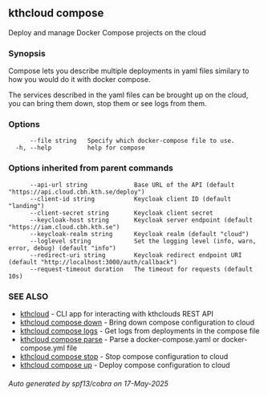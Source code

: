 ## kthcloud compose

Deploy and manage Docker Compose projects on the cloud

### Synopsis


Compose lets you describe multiple deployments in yaml files similary to how you would do it with docker compose.

The services described in the yaml files can be brought up on the cloud, you can bring them down, stop them or see logs from them.

### Options

```
      --file string   Specify which docker-compose file to use.
  -h, --help          help for compose
```

### Options inherited from parent commands

```
      --api-url string             Base URL of the API (default "https://api.cloud.cbh.kth.se/deploy")
      --client-id string           Keycloak client ID (default "landing")
      --client-secret string       Keycloak client secret
      --keycloak-host string       Keycloak server endpoint (default "https://iam.cloud.cbh.kth.se")
      --keycloak-realm string      Keycloak realm (default "cloud")
      --loglevel string            Set the logging level (info, warn, error, debug) (default "info")
      --redirect-uri string        Keycloak redirect endpoint URI (default "http://localhost:3000/auth/callback")
      --request-timeout duration   The timeout for requests (default 10s)
```

### SEE ALSO

* [kthcloud](kthcloud.md)	 - CLI app for interacting with kthclouds REST API
* [kthcloud compose down](kthcloud_compose_down.md)	 - Bring down compose configuration to cloud
* [kthcloud compose logs](kthcloud_compose_logs.md)	 - Get logs from deployments in the compose file
* [kthcloud compose parse](kthcloud_compose_parse.md)	 - Parse a docker-compose.yaml or docker-compose.yml file
* [kthcloud compose stop](kthcloud_compose_stop.md)	 - Stop compose configuration to cloud
* [kthcloud compose up](kthcloud_compose_up.md)	 - Deploy compose configuration to cloud

###### Auto generated by spf13/cobra on 17-May-2025
